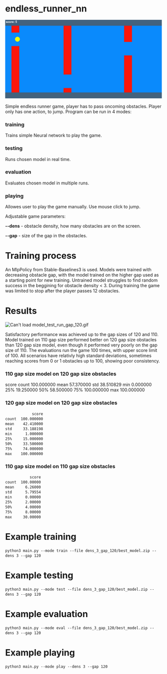 # endless_runner_nn

![Can't load thumbnail.png](./thumbnail.png)

Simple endless runner game, player has to pass oncoming obstacles. Player only has one action, to jump. Program can be run in 4 modes:

### training
Trains simple Neural network to play the game.

### testing
Runs chosen model in real time.

### evaluation
Evaluates chosen model in multiple runs.

### playing
Allowes user to play the game manually. Use mouse click to jump.

Adjustable game parameters:

**--dens** - obstacle density, how many obstacles are on the screen.

**--gap** - size of the gap in the obstacles.

# Training process

An MlpPolicy from Stable-Baselines3 is used. Models were trained with decreasing obstacle gap, with the model trained on the higher gap used as a starting point for new training. Untrained model struggles to find random success in the beggining for obstacle density < 3. During training the game was limited to stop after the player passes 12 obstacles.

# Results

![Can't load model_test_run_gap_120.gif](./model_test_run_gap_120.gif)

Satisfactory performance was achieved up to the gap sizes of 120 and 110. Model trained on 110 gap size performed better on 120 gap size obstacles than 120 gap size model, even though it performed very poorly on the gap size of 110. The evaluations run the game 100 times, with upper score limit of 100. All scenarios have relativly high standard deviations, sometimes reaching scores from 0 or 1 obstacles up to 100, showing poor consistency.

### 110 gap size model on 120 gap size obstacles
score
count  100.000000
mean    57.370000
std     38.510829
min      0.000000
25%     19.250000
50%     58.500000
75%    100.000000
max    100.000000

### 120 gap size model on 120 gap size obstacles

```
            score
count  100.000000
mean    42.410000
std     33.188198
min      1.000000
25%     15.000000
50%     33.500000
75%     74.000000
max    100.000000
```

### 110 gap size model on 110 gap size obstacles
```
           score
count  100.00000
mean     6.26000
std      5.79554
min      0.00000
25%      2.00000
50%      4.00000
75%      8.00000
max     30.00000
```


# Example training
```
python3 main.py --mode train --file dens_3_gap_120/best_model.zip --dens 3 --gap 120
```

# Example testing
```
python3 main.py --mode test --file dens_3_gap_120/best_model.zip --dens 3 --gap 120
```

# Example evaluation
```
python3 main.py --mode eval --file dens_3_gap_120/best_model.zip --dens 3 --gap 120
```

# Example playing
```
python3 main.py --mode play --dens 3 --gap 120
```